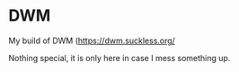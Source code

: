 # DWM
My build of DWM (https://dwm.suckless.org/

Nothing special, it is only here in case I mess something up.

